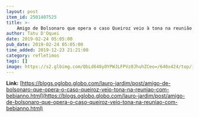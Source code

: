```yaml
---
layout: post
item_id: 2501407525
title: >-
    Amigo de Bolsonaro que opera o caso Queiroz veio à tona na reunião com Bebianno : Lauro Jardim
author: Tatu D'Oquei
date: 2019-02-24 05:05:00
pub_date: 2019-02-24 05:05:00
time_added: 2019-12-23 21:21:00
category: refletimos
tags: []
image: https://s2.glbimg.com/QbLd648yOYPWJLFPVz0JhuhZCeo=/640x424/top/i.glbimg.com/og/ig/infoglobo1/f/original/2019/02/22/81202198_gustavo_bebianno_president_of_psl_party_talks_with_presidential_candidate_jair_bolsonar.jpg
---
```


**Link:** [https://blogs.oglobo.globo.com/lauro-jardim/post/amigo-de-bolsonaro-que-opera-o-caso-queiroz-veio-tona-na-reuniao-com-bebianno.html](https://blogs.oglobo.globo.com/lauro-jardim/post/amigo-de-bolsonaro-que-opera-o-caso-queiroz-veio-tona-na-reuniao-com-bebianno.html)

